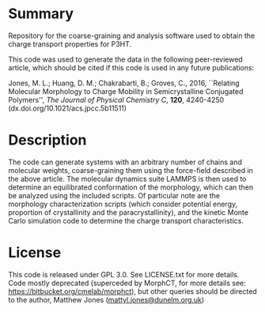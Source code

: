 # Summary #

Repository for the coarse-graining and analysis software used to obtain the charge transport properties for P3HT.

This code was used to generate the data in the following peer-reviewed article, which should be cited if this code is used in any future publications:

Jones, M. L.; Huang, D. M.; Chakrabarti, B.; Groves, C., 2016, ``Relating Molecular Morphology to Charge Mobility in Semicrystalline Conjugated Polymers'', *The Journal of Physical Chemistry C*, **120**, 4240-4250 (dx.doi.org/10.1021/acs.jpcc.5b11511)

# Description #

The code can generate systems with an arbitrary number of chains and molecular weights, coarse-graining them using the force-field described in the above article. The molecular dynamics suite LAMMPS is then used to determine an equilibrated conformation of the morphology, which can then be analyzed using the included scripts.
Of particular note are the morphology characterization scripts (which consider potential energy, proportion of crystallinity and the paracrystallinity), and the kinetic Monte Carlo simulation code to determine the charge transport characteristics.

# License #

This code is released under GPL 3.0. See LICENSE.txt for more details. Code mostly deprecated (superceded by MorphCT, for more details see: https://bitbucket.org/cmelab/morphct), but other queries should be directed to the author, Matthew Jones (mattyl.jones@dunelm.org.uk)
